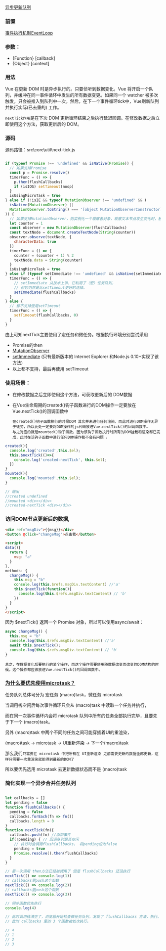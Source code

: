 [异步更新队列](https://cn.vuejs.org/v2/guide/reactivity.html#%E5%BC%82%E6%AD%A5%E6%9B%B4%E6%96%B0%E9%98%9F%E5%88%97)

### 前置
[事件执行机制EventLoop](/details/面试题/事件执行机制EventLoop.md)

### 参数：
* {Function} [callback]
* {Object} [context]

### 用法

Vue 在更新 DOM 时是异步执行的。只要侦听到数据变化，Vue 将开启一个队列，并缓冲在同一事件循环中发生的所有数据变更。如果同一个 watcher 被多次触发，只会被推入到队列中一次。然后，在下一个事件循环tick中，Vue刷新队列并执行实际(已去重的) 工作。

`nextTick作用`是在下次 DOM 更新循环结束之后执行延迟回调。在修改数据之后立即使用这个方法，获取更新后的 DOM。


### 源码
源码路径：src\core\util\next-tick.js
```js

if (typeof Promise !== 'undefined' && isNative(Promise)) {
  // 如果支持Promise
  const p = Promise.resolve()
  timerFunc = () => {
    p.then(flushCallbacks)
    if (isIOS) setTimeout(noop)
  }
  isUsingMicroTask = true
} else if (!isIE && typeof MutationObserver !== 'undefined' && (
  isNative(MutationObserver) ||
  MutationObserver.toString() === '[object MutationObserverConstructor]'
)) {
  // 如果支持MutationObserver，则实例化一个观察者对象，观察文本节点发生变化时，触发执行所有回调函数。
  let counter = 1
  const observer = new MutationObserver(flushCallbacks)
  const textNode = document.createTextNode(String(counter))
  observer.observe(textNode, {
    characterData: true
  })
  timerFunc = () => {
    counter = (counter + 1) % 2
    textNode.data = String(counter)
  }
  isUsingMicroTask = true
} else if (typeof setImmediate !== 'undefined' && isNative(setImmediate)) {
  timerFunc = () => {
    // setImmediate 从技术上讲，它利用了（宏）任务队列，
    // 但它仍然是比setTimeout更好的选择。
    setImmediate(flushCallbacks)
  }
} else {
  // 都不支持使用setTimeout
  timerFunc = () => {
    setTimeout(flushCallbacks, 0)
  }
}
```

由上可知nextTick主要使用了宏任务和微任务。根据执行环境分别尝试采用
* Promise的then
* [MutationObserver](https://developer.mozilla.org/zh-CN/docs/Web/API/MutationObserver)
* [setImmediate](https://developer.mozilla.org/zh-CN/docs/Web/API/Window/setImmediate) (只有最新版本的 Internet Explorer 和Node.js 0.10+实现了该方法)
* 以上都不支持，最后再使用 setTimeout 


### 使用场景：
* 在修改数据之后立即使用这个方法，可获取更新后的 DOM数据

* 在Vue生命周期的created()钩子函数进行的DOM操作一定要放在Vue.nextTick()的回调函数中  
  >
      在created()钩子函数执行的时候DOM 其实并未进行任何渲染，而此时进行DOM操作无异于徒劳，所以此处一定要将DOM操作的js代码放进Vue.nextTick()的回调函数中。
      与之对应的就是mounted()钩子函数，因为该钩子函数执行时所有的DOM挂载和渲染都已完成，此时在该钩子函数中进行任何DOM操作都不会有问题 。

```js
created(){
  console.log('created',this.$el);
  this.$nextTick(()=>{
    console.log('created-nextTick', this.$el);
  })
}
mounted(){
  console.log('mounted',this.$el);
}

// 输出
//created undefined
//mounted <div></div>
//created-nextTick <div></div>
```

### 访问DOM节点更新后的数据,
```html
<div ref="msgDiv">{{msg}}</div>
<button @click="changeMsg">点击我</button>

<script>
data(){
  return {
    msg: "a"
  }
},     
methods: {
  changeMsg() {
    this.msg = "b"
    console.log(this.$refs.msgDiv.textContent) //'a' 
    this.$nextTick(function(){
      console.log(this.$refs.msgDiv.textContent) // 'b'
    })
  }
}
</script>
```

因为 $nextTick() 返回一个 Promise 对象，所以可以使用async/await：

```js
async changeMsg() {
  this.msg = "b"
  console.log(this.$refs.msgDiv.textContent) //'a' 
  await this.$nextTick();
  console.log(this.$refs.msgDiv.textContent) // 'b'
}
```


`总之，在数据变化后要执行的某个操作，而这个操作需要使用随数据改变而改变的DOM结构的时候，这个操作都应该放进Vue.nextTick()的回调函数中。`


### [为什么要优先使用microtask？](https://www.zhihu.com/question/55364497/answer/144215284)

任务队列总体可分为 宏任务 (macro)task，微任务 microtask  

当调用栈空闲后每次事件循环只会从 (macro)task 中读取一个任务并执行， 

而在同一次事件循环内会将 microtask 队列中所有的任务全部执行完毕，且要先于下一个 (macro)task。  

另外 (macro)task 中两个不同的任务之间可能穿插着UI的重渲染，  

(macro)task -> microtask -> UI重新渲染 -> 下一个(macro)task  

那么我们`只需要在 microtask 中把所有在 UI重新渲染 之前需要更新的数据全部更新，这样只需要一次重渲染就能得到最新的DOM了 `

所以要优先选用 microtask 去更新数据状态而不是 (macro)task  


### 简化实现一个异步合并任务队列
```js

let callbacks = []
let pending = false
function flushCallbacks() {
  pending = false
  callbacks.forEach(fn => fn())
  callbacks.length = 0
}
function nextTick(fn){
  callbacks.push(fn) //添加事件
  if(!pending) { // 回调队列是否空闲
    // 执行时会调用flushCallbacks， 将pending设为false
    pending = true
    Promise.resolve().then(flushCallbacks)
  }
}

// 第一次调用 then方法已经被调用了 但是 flushCallbacks 还没执行
nextTick(() => console.log(1))
// callbacks里push这个函数
nextTick(() => console.log(2))
// callbacks里push这个函数
nextTick(() => console.log(3))

// 同步函数优先执行
console.log(4)

// 此时调用栈清空了，浏览器开始检查微任务队列，发现了 flushCallbacks 方法，执行。
// 此时 callbacks 里的 3 个函数被依次执行。

// 4
// 1
// 2
// 3
```